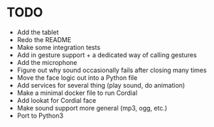 TODO
====

* Add the tablet
* Redo the README
* Make some integration tests
* Add in gesture support + a dedicated way of calling gestures
* Add the microphone
* Figure out why sound occasionally fails after closing many times
* Move the face logic out into a Python file
* Add services for several thing (play sound, do animation)
* Make a minimal docker file to run Cordial
* Add lookat for Cordial face
* Make sound support more general (mp3, ogg, etc.)
* Port to Python3

